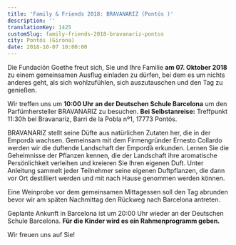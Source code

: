 ```yaml
---
title: 'Family & Friends 2018: BRAVANARIZ (Pontós )'
description: ''
translationKey: 1425
customSlug: family-friends-2018-bravanariz-pontos
city: Pontós (Girona)
date: 2018-10-07 10:00:00
---
```


Die Fundación Goethe freut sich, Sie und Ihre Familie <strong>am 07. </strong><strong>Oktober 2018</strong> zu einem gemeinsamen Ausflug einladen zu dürfen, bei dem es um nichts anderes geht, als sich wohlzufühlen, sich auszutauschen und den Tag zu genießen.

Wir treffen uns um <strong>10:00 Uhr an der Deutschen Schule Barcelona</strong> um den Parfümhersteller BRAVANARIZ zu besuchen. <strong>Bei Selbstanreise:</strong> Treffpunkt 11:30h bei Bravanariz, Barri de la Pobla nº1, 17773 Pontós.

BRAVANARIZ stellt seine Düfte aus natürlichen Zutaten her, die in der Empordà wachsen. Gemeinsam mit dem Firmengründer Ernesto Collardo werden wir die duftende Landschaft der Empordà erkunden. Lernen Sie die Geheimnisse der Pflanzen kennen, die der Landschaft ihre aromatische Persönlichkeit verleihen und kreieren Sie Ihren eigenen Duft. Unter Anleitung sammelt jeder Teilnehmer seine eigenen Duftpflanzen, die dann vor Ort destilliert werden und mit nach Hause genommen werden können.

Eine Weinprobe vor dem gemeinsamen Mittagessen soll den Tag abrunden bevor wir am späten Nachmittag den Rückweg nach Barcelona antreten.

Geplante Ankunft in Barcelona ist um 20:00 Uhr wieder an der Deutschen Schule Barcelona. <strong>Für die Kinder wird es ein Rahmenprogramm geben.</strong>

Wir freuen uns auf Sie!
